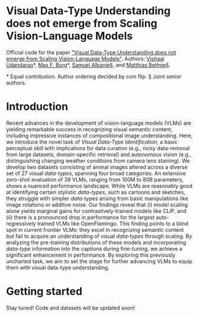 # Visual Data-Type Understanding does not emerge from Scaling Vision-Language Models

Official code for the paper ["Visual Data-Type Understanding does not emerge from Scaling Vision-Language Models"](https://arxiv.org/abs/2310.08577). Authors: [Vishaal Udandarao](https://vishaal27.github.io/)\*, [Max F. Burg](https://scholar.google.de/citations?user=-T_5tc0AAAAJ&hl=en)\*, [Samuel Albanie](https://samuelalbanie.com/)§, and [Matthias Bethge](https://bethgelab.org/)§.

\* Equal contribution. Author ordering decided by coin flip.  § Joint senior authors.

# Introduction
Recent advances in the development of vision-language models (VLMs) are yielding remarkable success in recognizing visual semantic content, including impressive instances of compositional image understanding. Here, we introduce the novel task of _Visual Data-Type Identification_, a basic perceptual skill with implications for data curation (e.g., noisy data-removal from large datasets, domain-specific retrieval) and autonomous vision (e.g., distinguishing changing weather conditions from camera lens staining). We develop two datasets consisting of animal images altered across a diverse set of 27 visual _data-types_, spanning four broad categories. An extensive zero-shot evaluation of 39 VLMs, ranging from 100M to 80B parameters, shows a nuanced performance landscape. While VLMs are reasonably good at identifying certain stylistic _data-types_, such as cartoons and sketches, they struggle with simpler _data-types_ arising from basic manipulations like image rotations or additive noise. Our findings reveal that (i) model scaling alone yields marginal gains for contrastively-trained models like CLIP, and (ii) there is a pronounced drop in performance for the largest auto-regressively trained VLMs like OpenFlamingo. This finding points to a blind spot in current frontier VLMs: they excel in recognizing semantic content but fail to acquire an understanding of visual _data-types_ through scaling. By analyzing the pre-training distributions of these models and incorporating _data-type_ information into the captions during fine-tuning, we achieve a significant enhancement in performance. By exploring this previously uncharted task, we aim to set the stage for further advancing VLMs to equip them with visual data-type understanding.

# Getting started
Stay tuned! Code and datasets will be updated soon!

